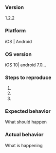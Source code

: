 ### Version
1.2.2

### Platform
iOS | Android

### OS version

iOS 10| android 7.0...

### Steps to reproduce
1.  
2.  
3.  

### Expected behavior
What should happen

### Actual behavior
What is happening
